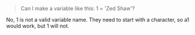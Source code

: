 >Can I make a variable like this: 1 = 'Zed Shaw'?

  No, 1 is not a valid variable name. They need to start with a character, so a1 would work, but 1 will not. 
